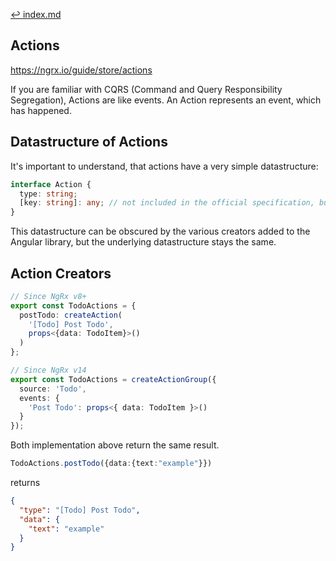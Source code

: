 [↩ index.md](../index.md)

## Actions

https://ngrx.io/guide/store/actions

If you are familiar with CQRS (Command and Query Responsibility Segregation), Actions are like events. An Action represents an event, which has happened.

## Datastructure of Actions

It's important to understand, that actions have a very simple datastructure:

```typescript
interface Action {
  type: string;
  [key: string]: any; // not included in the official specification, but added here to show that additional properties can be added to an action
}
```

This datastructure can be obscured by the various creators added to the Angular library, but the underlying datastructure stays the same.

## Action Creators

```typescript
// Since NgRx v8+
export const TodoActions = {
  postTodo: createAction(
    '[Todo] Post Todo',
    props<{data: TodoItem}>()
  )
};
```
```typescript
// Since NgRx v14
export const TodoActions = createActionGroup({
  source: 'Todo',
  events: {
    'Post Todo': props<{ data: TodoItem }>()
  }
});
```

Both implementation above return the same result. 

```typescript
TodoActions.postTodo({data:{text:"example"}})
```

returns

```json
{
  "type": "[Todo] Post Todo",
  "data": {
    "text": "example"
  }
}
```
